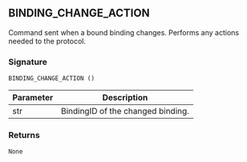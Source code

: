 ## BINDING\_CHANGE\_ACTION

Command sent when a bound binding changes. Performs any actions needed to the protocol.


### Signature

`BINDING_CHANGE_ACTION ()`

| Parameter | Description |
| --- | --- |
| str | BindingID of the changed binding. |


### Returns

`None`